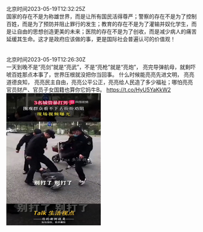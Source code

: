 北京时间2023-05-19T12:32:25Z<br>国家的存在不是为称雄世界，而是让所有国民活得尊严；警察的存在不是为了控制百姓，而是为了预防并阻止罪行的发生；教育的存在不是为了灌输并奴化学生，而是让自由的思想创造更美的未来；医院的存在不是为了创收，而是减少病人的痛苦延缓其生命。这才是政府应该做的事，更是国际社会普遍认可的价值观！<br><br><br>北京时间2023-05-19T12:26:30Z<br>一天到晚不是“亮剑”就是“亮武”，不是“亮枪”就是“亮炮”， 亮完导弹航母，就剩吓唬百姓那点本事了，世界压根就没把你当回事。 什么时候能亮亮先进文明， 亮亮道德良知， 亮亮民主自由，亮亮公平公正，亮亮给人民造了多少福祉；哪怕亮亮官员财产、官员子女国籍也算你它妈牛B。 https://t.co/HyU5YaKkW2<br><img src='/temp/video/2023/u-Month-5/g-Day-19/DanQing1953/1659415205682585600_0.jpg' width='250' height='350'><br><br>